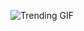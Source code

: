 
<!-- GIF_SECTION -->
![Trending GIF](https://media1.giphy.com/media/v1.Y2lkPThiYjIxNzcyZnk0cGd5NmN2aDM1MHdvMWU5cHM0MDJyMGtyM2RrbDBqczM4eWNiNiZlcD12MV9naWZzX3NlYXJjaCZjdD1n/l1Avz2eLA4YdEym3u/giphy.gif)
<!-- END_GIF_SECTION -->
